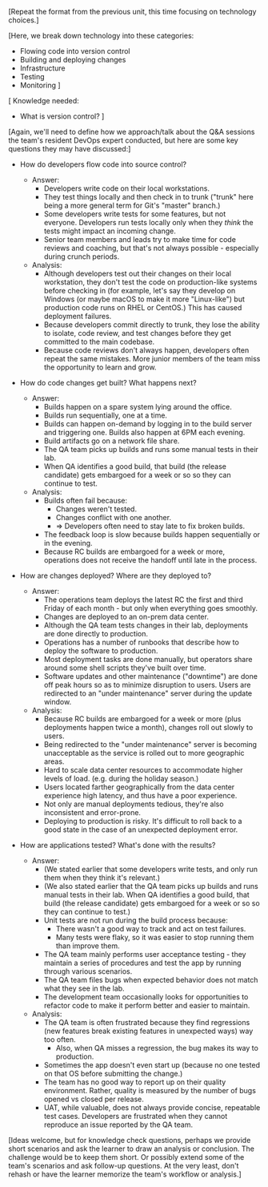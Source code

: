 [Repeat the format from the previous unit, this time focusing on technology choices.]

[Here, we break down technology into these categories:
* Flowing code into version control
* Building and deploying changes
* Infrastructure
* Testing
* Monitoring
]

[
Knowledge needed:
* What is version control?
]

[Again, we'll need to define how we approach/talk about the Q&A sessions the team's resident DevOps expert conducted, but here are some key questions they may have discussed:]

* How do developers flow code into source control?
  * Answer:
    * Developers write code on their local workstations.
    * They test things locally and then check in to trunk ("trunk" here being a more general term for Git's "master" branch.)
    * Some developers write tests for some features, but not everyone. Developers run tests locally only when they _think_ the tests might impact an incoming change.
    * Senior team members and leads try to make time for code reviews and coaching, but that's not always possible - especially during crunch periods.
  * Analysis:
    * Although developers test out their changes on their local workstation, they don't test the code on production-like systems before checking in (for example, let's say they develop on Windows (or maybe macOS to make it more "Linux-like") but production code runs on RHEL or CentOS.) This has caused deployment failures.
    * Because developers commit directly to trunk, they lose the ability to isolate, code review, and test changes before they get committed to the main codebase.
    * Because code reviews don't always happen, developers often repeat the same mistakes. More junior members of the team miss the opportunity to learn and grow.

* How do code changes get built? What happens next?
  * Answer:
    * Builds happen on a spare system lying around the office.
    * Builds run sequentially, one at a time.
    * Builds can happen on-demand by logging in to the build server and triggering one. Builds also happen at 6PM each evening.
    * Build artifacts go on a network file share.
    * The QA team picks up builds and runs some manual tests in their lab.
    * When QA identifies a good build, that build (the release candidate) gets embargoed for a week or so so they can continue to test.
  * Analysis:
    * Builds often fail because:
      * Changes weren't tested.
      * Changes conflict with one another.
      * => Developers often need to stay late to fix broken builds.
    * The feedback loop is slow because builds happen sequentially or in the evening.
    * Because RC builds are embargoed for a week or more, operations does not receive the handoff until late in the process.

* How are changes deployed? Where are they deployed to?
  * Answer:
    * The operations team deploys the latest RC the first and third Friday of each month - but only when everything goes smoothly.
    * Changes are deployed to an on-prem data center.
    * Although the QA team tests changes in their lab, deployments are done directly to production.
    * Operations has a number of runbooks that describe how to deploy the software to production.
    * Most deployment tasks are done manually, but operators share around some shell scripts they've built over time.
    * Software updates and other maintenance ("downtime") are done off peak hours so as to minimize disruption to users. Users are redirected to an "under maintenance" server during the update window.
  * Analysis:
    * Because RC builds are embargoed for a week or more (plus deployments happen twice a month), changes roll out slowly to users.
    * Being redirected to the "under maintenance" server is becoming unacceptable as the service is rolled out to more geographic areas.
    * Hard to scale data center resources to accommodate higher levels of load. (e.g. during the holiday season.)
    * Users located farther geographically from the data center experience high latency, and thus have a poor experience.
    * Not only are manual deployments tedious, they're also inconsistent and error-prone.
    * Deploying to production is risky. It's difficult to roll back to a good state in the case of an unexpected deployment error.

* How are applications tested? What's done with the results?
  * Answer:
    * (We stated earlier that some developers write tests, and only run them when they think it's relevant.)
    * (We also stated earlier that the QA team picks up builds and runs manual tests in their lab. When QA identifies a good build, that build (the release candidate) gets embargoed for a week or so so they can continue to test.)
    * Unit tests are not run during the build process because:
      * There wasn't a good way to track and act on test failures.
      * Many tests were flaky, so it was easier to stop running them than improve them.
    * The QA team mainly performs user acceptance testing - they maintain a series of procedures and test the app by running through various scenarios.
    * The QA team files bugs when expected behavior does not match what they see in the lab.
    * The development team occasionally looks for opportunities to refactor code to make it perform better and easier to maintain.
  * Analysis:
    * The QA team is often frustrated because they find regressions (new features break existing features in unexpected ways) way too often.
      * Also, when QA misses a regression, the bug makes its way to production.
    * Sometimes the app doesn't even start up (because no one tested on that OS before submitting the change.)
    * The team has no good way to report up on their quality environment. Rather, quality is measured by the number of bugs opened vs closed per release.
    * UAT, while valuable, does not always provide concise, repeatable test cases. Developers are frustrated when they cannot reproduce an issue reported by the QA team.

[Ideas welcome, but for knowledge check questions, perhaps we provide short scenarios and ask the learner to draw an analysis or conclusion. The challenge would be to keep them short. Or possibly extend some of the team's scenarios and ask follow-up questions. At the very least, don't rehash or have the learner memorize the team's workflow or analysis.]